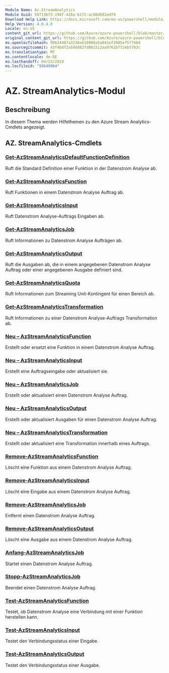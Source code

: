 ```yaml
---
Module Name: Az.StreamAnalytics
Module Guid: 59713673-194f-418a-b1f2-ac60db82edf9
Download Help Link: https://docs.microsoft.com/en-us/powershell/module/az.streamanalytics
Help Version: 4.0.4.0
Locale: en-US
content_git_url: https://github.com/Azure/azure-powershell/blob/master/src/StreamAnalytics/StreamAnalytics/help/Az.StreamAnalytics.md
original_content_git_url: https://github.com/Azure/azure-powershell/blob/master/src/StreamAnalytics/StreamAnalytics/help/Az.StreamAnalytics.md
ms.openlocfilehash: 99b24407a3236e618988a5a641ef3985e757746d
ms.sourcegitcommit: 43f4bdf2a59dd82fd881512aa9761bf72eb5703c
ms.translationtype: MT
ms.contentlocale: de-DE
ms.lasthandoff: 04/23/2019
ms.locfileid: "93649964"
---
```

# AZ. StreamAnalytics-Modul
## Beschreibung
In diesem Thema werden Hilfethemen zu den Azure Stream Analytics-Cmdlets angezeigt.

## AZ. StreamAnalytics-Cmdlets
### [Get-AzStreamAnalyticsDefaultFunctionDefinition](Get-AzStreamAnalyticsDefaultFunctionDefinition.md)
Ruft die Standard Definition einer Funktion in der Datenstrom Analyse ab.

### [Get-AzStreamAnalyticsFunction](Get-AzStreamAnalyticsFunction.md)
Ruft Funktionen in einem Datenstrom Analyse Auftrag ab.

### [Get-AzStreamAnalyticsInput](Get-AzStreamAnalyticsInput.md)
Ruft Datenstrom Analyse-Auftrags Eingaben ab.

### [Get-AzStreamAnalyticsJob](Get-AzStreamAnalyticsJob.md)
Ruft Informationen zu Datenstrom Analyse Aufträgen ab.

### [Get-AzStreamAnalyticsOutput](Get-AzStreamAnalyticsOutput.md)
Ruft die Ausgaben ab, die in einem angegebenen Datenstrom Analyse Auftrag oder einer angegebenen Ausgabe definiert sind.

### [Get-AzStreamAnalyticsQuota](Get-AzStreamAnalyticsQuota.md)
Ruft Informationen zum Streaming Unit-Kontingent für einen Bereich ab.

### [Get-AzStreamAnalyticsTransformation](Get-AzStreamAnalyticsTransformation.md)
Ruft Informationen zu einer Datenstrom Analyse-Auftrags Transformation ab.

### [Neu – AzStreamAnalyticsFunction](New-AzStreamAnalyticsFunction.md)
Erstellt oder ersetzt eine Funktion in einem Datenstrom Analyse Auftrag.

### [Neu – AzStreamAnalyticsInput](New-AzStreamAnalyticsInput.md)
Erstellt eine Auftragseingabe oder aktualisiert sie.

### [Neu – AzStreamAnalyticsJob](New-AzStreamAnalyticsJob.md)
Erstellt oder aktualisiert einen Datenstrom Analyse Auftrag.

### [Neu – AzStreamAnalyticsOutput](New-AzStreamAnalyticsOutput.md)
Erstellt oder aktualisiert Ausgaben für einen Datenstrom Analyse Auftrag.

### [Neu – AzStreamAnalyticsTransformation](New-AzStreamAnalyticsTransformation.md)
Erstellt oder aktualisiert eine Transformation innerhalb eines Auftrags.

### [Remove-AzStreamAnalyticsFunction](Remove-AzStreamAnalyticsFunction.md)
Löscht eine Funktion aus einem Datenstrom Analyse Auftrag.

### [Remove-AzStreamAnalyticsInput](Remove-AzStreamAnalyticsInput.md)
Löscht eine Eingabe aus einem Datenstrom Analyse Auftrag.

### [Remove-AzStreamAnalyticsJob](Remove-AzStreamAnalyticsJob.md)
Entfernt einen Datenstrom Analyse Auftrag.

### [Remove-AzStreamAnalyticsOutput](Remove-AzStreamAnalyticsOutput.md)
Löscht eine Ausgabe aus einem Datenstrom Analyse Auftrag.

### [Anfang-AzStreamAnalyticsJob](Start-AzStreamAnalyticsJob.md)
Startet einen Datenstrom Analyse Auftrag.

### [Stopp-AzStreamAnalyticsJob](Stop-AzStreamAnalyticsJob.md)
Beendet einen Datenstrom Analyse Auftrag.

### [Test-AzStreamAnalyticsFunction](Test-AzStreamAnalyticsFunction.md)
Testet, ob Datenstrom Analyse eine Verbindung mit einer Funktion herstellen kann.

### [Test-AzStreamAnalyticsInput](Test-AzStreamAnalyticsInput.md)
Testet den Verbindungsstatus einer Eingabe.

### [Test-AzStreamAnalyticsOutput](Test-AzStreamAnalyticsOutput.md)
Testet den Verbindungsstatus einer Ausgabe.

